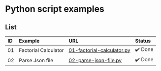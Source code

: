# Python script examples

## List

| ID  | Example              | URL                                                        | Status  |
| :-- | :------------------- | :--------------------------------------------------------- | :------ |
| 01  | Factorial Calculator | [01-factorial-calculator.py](./01-factorial-calculator.py) | ✔️ Done |
| 02  | Parse Json file      | [02-parse-json-file.py](./02-parse-json-file.py)           | ✔️ Done |
